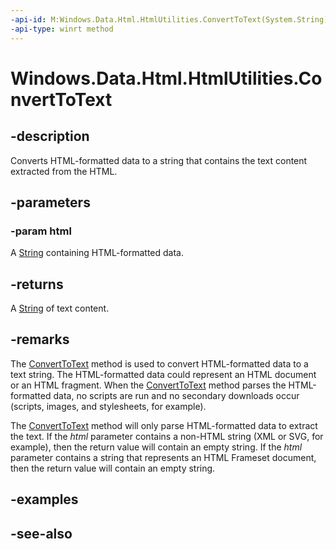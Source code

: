 ----api-id: M:Windows.Data.Html.HtmlUtilities.ConvertToText(System.String)
-api-type: winrt method
---<!-- Method syntaxpublic string ConvertToText(System.String html)--># Windows.Data.Html.HtmlUtilities.ConvertToText## -descriptionConverts HTML-formatted data to a string that contains the text content extracted from the HTML.## -parameters### -param htmlA [String](https://msdn.microsoft.com/library/system.string.aspx) containing HTML-formatted data.## -returnsA [String](https://msdn.microsoft.com/library/system.string.aspx) of text content.## -remarksThe [ConvertToText](htmlutilities_converttotext.md) method is used to convert HTML-formatted data to a text string. The HTML-formatted data could represent an HTML document or an HTML fragment. When the [ConvertToText](htmlutilities_converttotext.md) method parses the HTML-formatted data, no scripts are run and no secondary downloads occur (scripts, images, and stylesheets, for example).The [ConvertToText](htmlutilities_converttotext.md) method will only parse HTML-formatted data to extract the text. If the *html* parameter contains a non-HTML string (XML or SVG, for example), then the return value will contain an empty string. If the *html* parameter contains a string that represents an HTML Frameset document, then the return value will contain an empty string.## -examples## -see-also